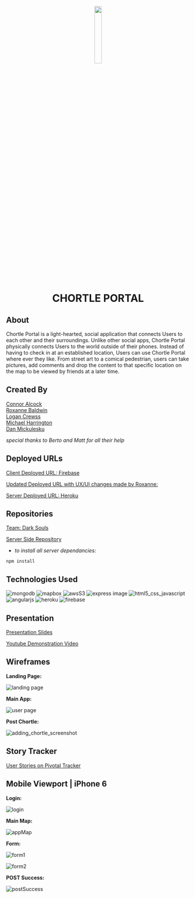 <h1 align="center">
  <img src="assets/ChortlePortal-logo.png" width= 20% height= 20%></img>
  <br>  
  CHORTLE PORTAL
</h1>

## About
Chortle Portal is a light-hearted, social application that connects Users to each other and their surroundings. Unlike other social apps, Chortle Portal physically connects Users to the world outside of their phones. Instead of having to check in at an established location, Users can use Chortle Portal where ever they like. From street art to a comical pedestrian, users can take pictures, add comments and drop the content to that specific location on the map to be viewed by friends at a later time.

## Created By

[Connor Alcock](https://github.com/connoralcock87)<br>
[Roxanne Baldwin](https://github.com/RoxMBaldwin)<br>
[Logan Crewss](https://github.com/lcrewss)<br>
[Michael Harrington](https://github.com/mike85h)<br>
[Dan Mickulesku](https://github.com/DMickulesku)

*special thanks to Berto and Matt for all their help*

## Deployed URLs
[Client Deployed URL: Firebase](https://chortle-portal.firebaseapp.com/main.html)

[Updated Deployed URL with UX/UI changes made by Roxanne:](https://welcome-to-chortle-portal.firebaseapp.com/)

[Server Deployed URL: Heroku](https://salty-mountain-21631.herokuapp.com/)

## Repositories

[Team: Dark Souls](https://github.com/DarkSoulsMongo)

[Server Side Repository](https://github.com/DarkSoulsMongo/ChortlePortal-server)

 -  *to install all server dependancies:*
```
npm install
```

## Technologies Used
![mongodb](https://user-images.githubusercontent.com/26422332/30713608-0e77e44a-9ecd-11e7-9935-64fcdc70a049.png)
![mapbox](https://user-images.githubusercontent.com/26422332/30713609-0e787c34-9ecd-11e7-9d17-1688acbb42a2.png)
![awsS3](http://i1.wp.com/www.ashtricks.com/wp-content/uploads/2016/12/s3.png?resize=200%2C200)
![express image](http://cdn.ttgtmedia.com/rms/LeMagIT/images/nodejs-logo.png)
![html5_css_javascript](https://user-images.githubusercontent.com/26422332/30752961-29034fd0-9f7b-11e7-83dd-6396bd28f23b.png)
![angularjs](https://cdn.auth0.com/blog/angular2-series/angular2-logo.png)
![heroku](http://www.visualdiff.com/img/heroku-logo.png)
![firebase](https://developers.google.com/_static/dd8e8dc523/images/firebase/logo.png?hl=es)


## Presentation

[Presentation Slides](https://prezi.com/d-5dlokhfmvb/chortle-portal/)

[Youtube Demonstration Video](https://www.youtube.com/watch?v=Yn5Do6cTrAI&feature=youtu.be)

## Wireframes

**Landing Page:**

![landing page](https://user-images.githubusercontent.com/26422332/30708638-d185fb54-9ebc-11e7-872a-ab4c76642ec1.png)

**Main App:**

![user page](https://user-images.githubusercontent.com/26422332/30708639-d5f383be-9ebc-11e7-9dee-b82cf6007769.png)

**Post Chortle:**

![adding_chortle_screenshot](https://user-images.githubusercontent.com/26422332/30708420-1c5e67d4-9ebc-11e7-89b3-2a3a910611c7.png)

## Story Tracker
[User Stories on Pivotal Tracker](https://www.pivotaltracker.com/n/projects/2110435#)

## Mobile Viewport | iPhone 6
**Login:**

![login](assets/login.png)


**Main Map:**

![appMap](assets/application.png)

**Form:**

![form1](assets/upload1.png)


![form2](assets/upload2.png)


**POST Success:**

![postSuccess](assets/POST-success.png)
